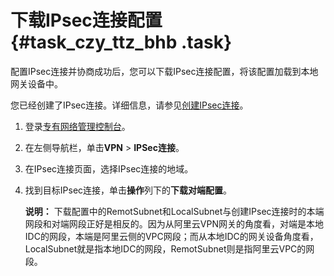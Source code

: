 # 下载IPsec连接配置 {#task_czy_ttz_bhb .task}

配置IPsec连接并协商成功后，您可以下载IPsec连接配置，将该配置加载到本地网关设备中。

您已经创建了IPsec连接。详细信息，请参见[创建IPsec连接](intl.zh-CN/用户指南/配置IPsec-VPN/管理IPsec连接/创建IPsec连接.md#)。

1.  登录[专有网络管理控制台](https://vpcnext.console.aliyun.com/nat/)。 
2.  在左侧导航栏，单击**VPN** \> **IPSec连接**。 
3.  在IPsec连接页面，选择IPsec连接的地域。 
4.  找到目标IPsec连接，单击**操作**列下的**下载对端配置**。 

    **说明：** 下载配置中的RemotSubnet和LocalSubnet与创建IPsec连接时的本端网段和对端网段正好是相反的。因为从阿里云VPN网关的角度看，对端是本地IDC的网段，本端是阿里云侧的VPC网段；而从本地IDC的网关设备角度看，LocalSubnet就是指本地IDC的网段，RemotSubnet则是指阿里云VPC的网段。


